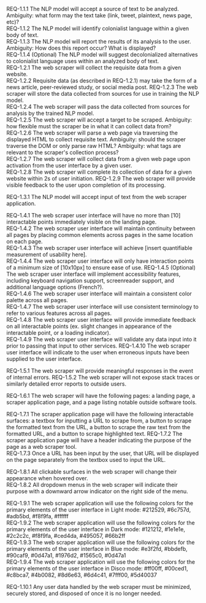 REQ-1.1.1    The NLP model will accept a source of text to be analyzed. Ambiguity: what form may the text take (link, tweet, plaintext, news page, etc)?	
REQ-1.1.2    The NLP model will identify colonialist language within a given body of text.	
REQ-1.1.3    The NLP model will report the results of its analysis to the user. Ambiguity: How does this report occur? What is displayed?	
REQ-1.1.4    (Optional) The NLP model will suggest decolonialized alternatives to colonialist language uses within an analyzed body of text.	
REQ-1.2.1    The web scraper will collect the requisite data from a given website.	
REQ-1.2.2    Requisite data (as described in REQ-1.2.1) may take the form of a news article, peer-reviewed study, or social media post.	
REQ-1.2.3    The web scraper will store the data collected from sources for use in training the NLP model. 	
REQ-1.2.4    The web scraper will pass the data collected from sources for analysis by the trained NLP model.	
REQ-1.2.5    The web scraper will accept a target to be scraped. Ambiguity: how flexible must the scraper be in what it can collect data from?	
REQ-1.2.6    The web scraper will parse a web page via traversing the displayed HTML to collect requisite text. Ambiguity: should the scraper traverse the DOM or only parse raw HTML? Ambiguity: what tags are relevant to the scraper's collection process?	
REQ-1.2.7    The web scraper will collect data from a given web page upon activation from the user interface by a given user.	
REQ-1.2.8    The web scraper will complete its collection of data for a given website within 2s of user initiation.	
REQ-1.2.9    The web scraper will provide visible feedback to the user upon completion of its processing.	
	
	
	
	
	
	
	
	
	
	
	
REQ-1.3.1    The NLP model will accept input of text from the web scraper application.	
	
	
	
	
	
	
	
	
REQ-1.4.1    The web scraper user interface will have no more than [10] interactable points immediately visible on the landing page.	
REQ-1.4.2    The web scraper user interface will maintain continuity between all pages by placing common elements across pages in the same location on each page.	
REQ-1.4.3    The web scraper user interface will achieve [insert quantifiable measurement of usability here].	
REQ-1.4.4    The web scraper user interface will only have interaction points of a minimum size of [10x10px] to ensure ease of use.	
REQ-1.4.5    (Optional) The web scraper user interface will implement accessibility features, including keyboard navigation support, screenreader support, and additional language options (French?).	
REQ-1.4.6    The web scraper user interface will maintain a consistent color palette across all pages.	
REQ-1.4.7    The web scraper user interface will use consistent terminology to refer to various features across all pages.	
REQ-1.4.8    The web scraper user interface will provide immediate feedback on all interactable points (ex. slight changes in appearance of the interactable point, or a loading indicator).	
REQ-1.4.9    The web scraper user interface will validate any data input into it prior to passing that input to other services.	
REQ-1.4.10    The web scraper user interface will indicate to the user when erroneous inputs have been supplied to the user interface.	
	
	
	
	
REQ-1.5.1    The web scraper will provide meaningful responses in the event of internal errors.	
REQ-1.5.2    The web scraper will not expose stack traces or similarly detailed error reports to outside users.	
	
	
	
	
	
	
	
REQ-1.6.1    The web scraper will have the following pages: a landing page, a scraper application page, and a page listing notable outside software tools.	
	
	
REQ-1.7.1    The scraper application page will have the following interactable surfaces: a textbox for inputting a URL to scrape from, a button to scrape the formatted text from the URL, a button to scrape the raw text from the formatted URL, and a button to scrape highlighted text.	
REQ-1.7.2    The scraper application page will have a header indicating the purpose of the page as a web scraper tool.	
REQ-1.7.3    Once a URL has been input by the user, that URL will be displayed on the page separately from the textbox used to input the URL.	
	
	
	
	
	
	
	
REQ-1.8.1    All clickable surfaces in the web scraper will change their appearance when hovered over.	
REQ-1.8.2    All dropdown menus in the web scraper will indicate their purpose with a downward arrow indicator on the right side of the menu.	
	
	
	
	
	
	
	
	
REQ-1.9.1    The web scraper application will use the following colors for the primary elements of the user interface in Light mode: #212529, #6c757d, #adb5bd, #f8f9fa, #ffffff	
REQ-1.9.2    The web scraper application will use the following colors for the primary elements of the user interface in Dark mode: #121212, #1e1e1e, #2c2c2c, #f8f9fa, #ced4da, #495057, #66b2ff	
REQ-1.9.3    The web scraper application will use the following colors for the primary elements of the user interface in Blue mode: #e3f2fd, #bbdefb, #90caf9, #0d47a1, #1976d2, #1565c0, #0d47a1	
REQ-1.9.4    The web scraper application will use the following colors for the primary elements of the user interface in Disco mode: #ff00ff, #00ced1, #c8bca7, #4b0082, #8d6e63, #6d4c41, #7fff00, #5d40037	
	
	
	
	
	
	
REQ-1.10.1    Any user data handled by the web scraper must be minimized, securely stored, and disposed of once it is no longer needed.	